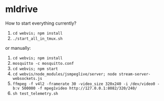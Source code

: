 # mldrive

How to start everything currently?

1. `cd webvis; npm install`
2. `./start_all_in_tmux.sh`

or manually:

1. `cd webvis; npm install`
2. `mosquitto -c mosquitto.conf`
3. `cd webvis; npm start`
4. `cd webvis/node_modules/jsmpeglive/server; node stream-server-websockets.js`
5. `ffmpeg -f v4l2 -framerate 30 -video_size 320x240 -i /dev/video0 -b:v 500000 -f mpeg1video http://127.0.0.1:8082/320/240/`
6. `sh test_telemetry.sh`

